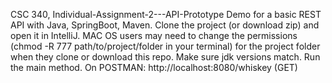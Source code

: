 CSC 340, Individual-Assignment-2---API-Prototype
Demo for a basic REST API with Java, SpringBoot, Maven.
Clone the project (or download zip) and open it in IntelliJ.
MAC OS users may need to change the permissions (chmod -R 777 path/to/project/folder in your terminal) for the project folder when they clone or download this repo.
Make sure jdk versions match.
Run the main method.
On POSTMAN:
http://localhost:8080/whiskey (GET)

